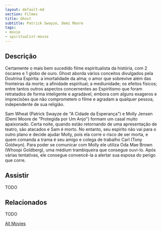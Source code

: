 ```yaml
---
layout: default-md
section: Filmes
title: Ghost
subtitle: Patrick Swayze, Demi Moore
tags: 
- movie
- spiritualist-movie
---
```


## Descrição
Certamente o mais bem sucedido filme espiritualista da história, com  2 óscares e 1 globo de ouro. Ghost aborda vários conceitos divulgados pela Doutrina Espírita: a imortalidade da alma; o amor que sobrevive além das fronteiras da morte; a afinidade espiritual; a mediunidade; os efeitos físicos; entre tantos outros aspectos concernentes ao Espiritismo que foram retratados de forma inteligente  e agradável, embora com alguns exageros e imprecisões que não comprometem o filme e agradam a qualquer pessoa, independente de sua religião.

Sam Wheat (Patrick Swayze de "A Cidade da Esperança") e Molly Jensen (Demi Moore de "Protegida por Um Anjo") formam um casal muito apaixonado. Certa noite, quando estão retornando de uma apresentação de teatro, são atacados e Sam é morto. No entanto, seu espírito não vai para o outro plano e decide ajudar Molly, pois ela corre o risco de ser morta, e quem comanda a trama é seu amigo e colega de trabalho Carl (Tony Goldwyn). Para poder se comunicar com Molly ele utiliza Oda Mae Brown (Whoopi Goldberg), uma médium trambiqueira que consegue ouvi-lo. Após várias tentativas, ele consegue convencê-la a alertar sua esposa do perigo que corre.


## Assistir
TODO

## Relacionados
TODO


<a href="/movies" class="button">All Movies</a>